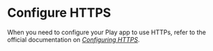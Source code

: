 # Configure HTTPS

When you need to configure your Play app to use HTTPs, refer to the official documentation on [*Configuring HTTPS*](https://www.playframework.com/documentation/2.8.x/ConfiguringHttps).
